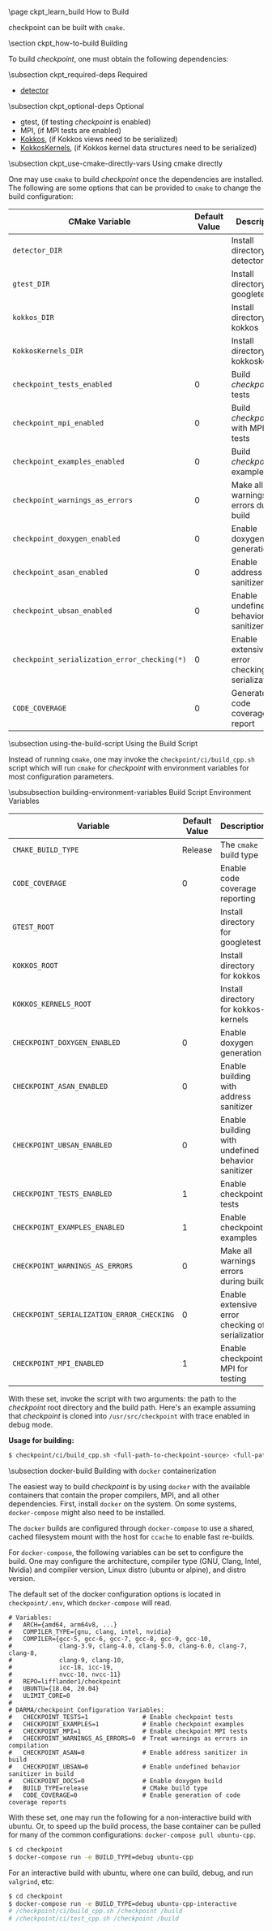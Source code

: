 \page ckpt_learn_build How to Build

checkpoint can be built with `cmake`.

\section ckpt_how-to-build Building

To build *checkpoint*, one must obtain the following dependencies:

\subsection ckpt_required-deps Required

  - [detector](https://github.com/DARMA-tasking/detector)

\subsection ckpt_optional-deps Optional

  - gtest,   (if testing *checkpoint* is enabled)
  - MPI,   (if MPI tests are enabled)
  - [Kokkos](https://github.com/kokkos/kokkos),  (if Kokkos views need to be serialized)
  - [KokkosKernels](https://github.com/kokkos/kokkos-kernels),  (if Kokkos kernel data structures need to be serialized)

\subsection ckpt_use-cmake-directly-vars Using cmake directly

One may use `cmake` to build *checkpoint* once the dependencies are installed.
The following are some options that can be provided to `cmake` to change the
build configuration:

| CMake Variable                               | Default Value | Description                                      |
| -------------------------------------------- | ------------- | ------------------------------------------------ |
| `detector_DIR`                               |               | Install directory for detector                   |
| `gtest_DIR`                                  |               | Install directory for googletest                 |
| `kokkos_DIR`                                 |               | Install directory for kokkos                     |
| `KokkosKernels_DIR`                          |               | Install directory for kokkoskernels              |
| `checkpoint_tests_enabled`                   | 0             | Build *checkpoint* tests                         |
| `checkpoint_mpi_enabled`                     | 0             | Build *checkpoint* with MPI for tests            |
| `checkpoint_examples_enabled`                | 0             | Build *checkpoint* examples                      |
| `checkpoint_warnings_as_errors`              | 0             | Make all warnings errors during build            |
| `checkpoint_doxygen_enabled`                 | 0             | Enable doxygen generation                        |
| `checkpoint_asan_enabled`                    | 0             | Enable address sanitizer                         |
| `checkpoint_ubsan_enabled`                   | 0             | Enable undefined behavior sanitizer              |
| `checkpoint_serialization_error_checking(*)` | 0             | Enable extensive error checking of serialization |
| `CODE_COVERAGE`                              | 0             | Generate code coverage report                    |

\subsection using-the-build-script Using the Build Script

Instead of running `cmake`, one may invoke the `checkpoint/ci/build_cpp.sh`
script which will run `cmake` for *checkpoint* with environment variables for
most configuration parameters.

\subsubsection building-environment-variables Build Script Environment Variables

| Variable                                  | Default Value | Description                                       |
| ----------------------------------------- | ------------- | ------------------------------------------------- |
| `CMAKE_BUILD_TYPE`                        | Release       | The `cmake` build type                            |
| `CODE_COVERAGE`                           | 0             | Enable code coverage reporting                    |
| `GTEST_ROOT`                              | <empty>       | Install directory for googletest                  |
| `KOKKOS_ROOT`                             | <empty>       | Install directory for kokkos                      |
| `KOKKOS_KERNELS_ROOT`                     | <empty>       | Install directory for kokkos-kernels              |
| `CHECKPOINT_DOXYGEN_ENABLED`              | 0             | Enable doxygen generation                         |
| `CHECKPOINT_ASAN_ENABLED`                 | 0             | Enable building with address sanitizer            |
| `CHECKPOINT_UBSAN_ENABLED`                | 0             | Enable building with undefined behavior sanitizer |
| `CHECKPOINT_TESTS_ENABLED`                | 1             | Enable checkpoint tests                           |
| `CHECKPOINT_EXAMPLES_ENABLED`             | 1             | Enable checkpoint examples                        |
| `CHECKPOINT_WARNINGS_AS_ERRORS`           | 0             | Make all warnings errors during build             |
| `CHECKPOINT_SERIALIZATION_ERROR_CHECKING` | 0             | Enable extensive error checking of serialization  |
| `CHECKPOINT_MPI_ENABLED`                  | 1             | Enable checkpoint MPI for testing                 |

With these set, invoke the script with two arguments: the path to the
*checkpoint* root directory and the build path. Here's an example assuming that
*checkpoint* is cloned into `/usr/src/checkpoint` with trace enabled in debug mode.

**Usage for building:**

```bash
$ checkpoint/ci/build_cpp.sh <full-path-to-checkpoint-source> <full-path-to-build-dir>
```

\subsection docker-build Building with `docker` containerization

The easiest way to build *checkpoint* is by using `docker` with the available
containers that contain the proper compilers, MPI, and all other
dependencies. First, install `docker` on the system. On some systems,
`docker-compose` might also need to be installed.

The `docker` builds are configured through `docker-compose` to use a shared,
cached filesystem mount with the host for `ccache` to enable fast re-builds.

For `docker-compose`, the following variables can be set to configure the
build. One may configure the architecture, compiler type (GNU, Clang, Intel,
Nvidia) and compiler version, Linux distro (ubuntu or alpine), and distro
version.

The default set of the docker configuration options is located in
`checkpoint/.env`, which `docker-compose` will read.

```
# Variables:
#   ARCH={amd64, arm64v8, ...}
#   COMPILER_TYPE={gnu, clang, intel, nvidia}
#   COMPILER={gcc-5, gcc-6, gcc-7, gcc-8, gcc-9, gcc-10,
#             clang-3.9, clang-4.0, clang-5.0, clang-6.0, clang-7, clang-8,
#             clang-9, clang-10,
#             icc-18, icc-19,
#             nvcc-10, nvcc-11}
#   REPO=lifflander1/checkpoint
#   UBUNTU={18.04, 20.04}
#   ULIMIT_CORE=0
#
# DARMA/checkpoint Configuration Variables:
#   CHECKPOINT_TESTS=1               # Enable checkpoint tests
#   CHECKPOINT_EXAMPLES=1            # Enable checkpoint examples
#   CHECKPOINT_MPI=1                 # Enable checkpoint MPI tests
#   CHECKPOINT_WARNINGS_AS_ERRORS=0  # Treat warnings as errors in compilation
#   CHECKPOINT_ASAN=0                # Enable address sanitizer in build
#   CHECKPOINT_UBSAN=0               # Enable undefined behavior sanitizer in build
#   CHECKPOINT_DOCS=0                # Enable doxygen build
#   BUILD_TYPE=release               # CMake build type
#   CODE_COVERAGE=0                  # Enable generation of code coverage reports
```

With these set, one may run the following for a non-interactive build with
ubuntu. Or, to speed up the build process, the base container can be pulled for
many of the common configurations: `docker-compose pull ubuntu-cpp`.

```bash
$ cd checkpoint
$ docker-compose run -e BUILD_TYPE=debug ubuntu-cpp
```

For an interactive build with ubuntu, where one can build, debug, and run
`valgrind`, etc:

```bash
$ cd checkpoint
$ docker-compose run -e BUILD_TYPE=debug ubuntu-cpp-interactive
# /checkpoint/ci/build_cpp.sh /checkpoint /build
# /checkpoint/ci/test_cpp.sh /checkpoint /build
```
